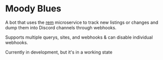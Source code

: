 # Moody Blues
A bot that uses the [rem](https://github.com/marvinody/rem) microservice to track new listings or changes and dump them into Discord channels through webhooks.

Supports multiple querys, sites, and webhooks & can disable individual webhooks.

Currently in development, but it's in a working state